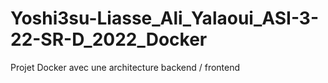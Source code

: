 # Yoshi3su-Liasse_Ali_Yalaoui_ASI-3-22-SR-D_2022_Docker
Projet Docker avec une architecture backend / frontend
